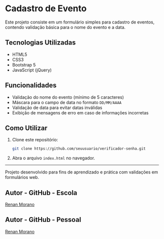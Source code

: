 # Cadastro de Evento

Este projeto consiste em um formulário simples para cadastro de eventos, contendo validação básica para o nome do evento e a data.

## Tecnologias Utilizadas
- HTML5
- CSS3
- Bootstrap 5
- JavaScript (jQuery)

## Funcionalidades
- Validação do nome do evento (mínimo de 5 caracteres)
- Máscara para o campo de data no formato `DD/MM/AAAA`
- Validação de data para evitar datas inválidas
- Exibição de mensagens de erro em caso de informações incorretas

## Como Utilizar
1. Clone este repositório:
   ```bash
   git clone https://github.com/seuusuario/verificador-senha.git
   ```
2. Abra o arquivo `index.html` no navegador.

---
Projeto desenvolvido para fins de aprendizado e prática com validações em formulários web.

## Autor - GitHub - Escola
[Renan Morano](https://github.com/CBJR69)

## Autor - GitHub - Pessoal
[Renan Morano](https://github.com/rean99)